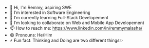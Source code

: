 - 👋 Hi, I’m Remmy, aspiring SWE
- 👀 I’m interested in Software Engineering
- 🌱 I’m currently learning Full-Stack Developement
- 💞️ I’m looking to collaborate on Web and Mobile App Developement
- 📫 How to reach me: https://www.linkedin.com/in/remmymalasha/
- 😄 Pronouns: He/Him
- ⚡ Fun fact: Thinking and Doing are two different things✨ 

<!---
MalashaRemmy/MalashaRemmy is a ✨ special ✨ repository because its `README.md` (this file) appears on your GitHub profile.
You can click the Preview link to take a look at your changes.
--->
